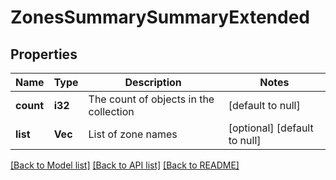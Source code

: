 # ZonesSummarySummaryExtended

## Properties
Name | Type | Description | Notes
------------ | ------------- | ------------- | -------------
**count** | **i32** | The count of objects in the collection | [default to null]
**list** | **Vec<String>** | List of zone names | [optional] [default to null]

[[Back to Model list]](../README.md#documentation-for-models) [[Back to API list]](../README.md#documentation-for-api-endpoints) [[Back to README]](../README.md)


